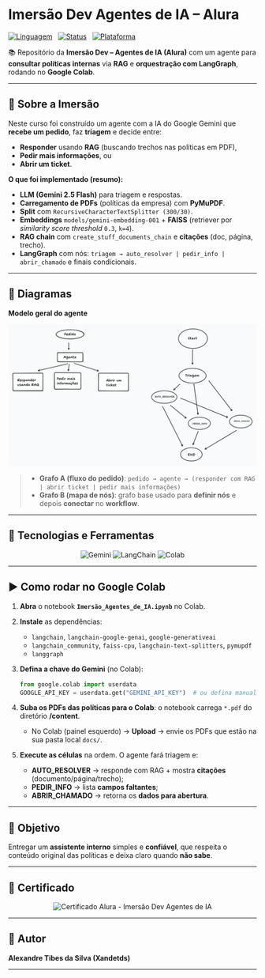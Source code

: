 # Imersão Dev **Agentes de IA** – Alura

[![Linguagem](https://img.shields.io/badge/Python-3776AB?style=for-the-badge\&logo=python\&logoColor=white)](https://www.python.org/)
 
[![Status](https://img.shields.io/badge/Status-Concluído-brightgreen?style=for-the-badge)]()
 
[![Plataforma](https://img.shields.io/badge/Alura-Imers%C3%A3o%20Dev%20Agentes%20de%20IA-purple?style=for-the-badge\&logo=Alura\&logoColor=white)](https://cursos.alura.com.br/)

📚 Repositório da **Imersão Dev – Agentes de IA (Alura)** com um agente para **consultar políticas internas** via **RAG** e **orquestração com LangGraph**, rodando no **Google Colab**.

---

## 📌 Sobre a Imersão

Neste curso foi construído um agente com a IA do Google Gemini que **recebe um pedido**, faz **triagem** e decide entre:

* **Responder** usando **RAG** (buscando trechos nas políticas em PDF),
* **Pedir mais informações**, ou
* **Abrir um ticket**.

**O que foi implementado (resumo):**

* **LLM (Gemini 2.5 Flash)** para triagem e respostas.
* **Carregamento de PDFs** (políticas da empresa) com **PyMuPDF**.
* **Split** com `RecursiveCharacterTextSplitter (300/30)`.
* **Embeddings** `models/gemini-embedding-001` + **FAISS** (retriever por *similarity score threshold* `0.3`, `k=4`).
* **RAG chain** com `create_stuff_documents_chain` e **citações** (doc, página, trecho).
* **LangGraph** com nós: `triagem → auto_resolver | pedir_info | abrir_chamado` e finais condicionais.

---

## 🧩 Diagramas

**Modelo geral do agente**

![Modelo do Agente](docs/Modelo%20do%20Agente.png)


> * **Grafo A (fluxo do pedido)**: `pedido → agente → (responder com RAG | abrir ticket | pedir mais informações)`
> * **Grafo B (mapa de nós)**: grafo base usado para **definir nós** e depois **conectar** no **workflow**.

---

## 🔧 Tecnologias e Ferramentas

<div align="center">
  <img src="https://img.shields.io/badge/Google%20Gemini-4285F4?style=for-the-badge&logo=google&logoColor=white" alt="Gemini">
  <img src="https://img.shields.io/badge/LangChain-000000?style=for-the-badge&logo=chainlink&logoColor=white" alt="LangChain">
  <img src="https://img.shields.io/badge/Google%20Colab-F9AB00?style=for-the-badge&logo=googlecolab&logoColor=white" alt="Colab">
</div>

---

## ▶️ Como rodar no **Google Colab**


1. **Abra** o notebook **`Imersão_Agentes_de_IA.ipynb`** no Colab.
2. **Instale** as dependências:

   * `langchain`, `langchain-google-genai`, `google-generativeai`
   * `langchain_community`, `faiss-cpu`, `langchain-text-splitters`, `pymupdf`
   * `langgraph`
3. **Defina a chave do Gemini** (no Colab):

   ```python
   from google.colab import userdata
   GOOGLE_API_KEY = userdata.get("GEMINI_API_KEY")  # ou defina manualmente via os.environ
   ```
4. **Suba os PDFs das políticas para o Colab**: o notebook carrega `*.pdf` do diretório **/content**.

   * No Colab (painel esquerdo) → **Upload** → envie os PDFs que estão na sua pasta local `docs/`.
5. **Execute as células** na ordem. O agente fará triagem e:

   * **AUTO\_RESOLVER** → responde com RAG + mostra **citações** (documento/página/trecho);
   * **PEDIR\_INFO** → lista **campos faltantes**;
   * **ABRIR\_CHAMADO** → retorna os **dados para abertura**.


---

## 🎯 Objetivo

Entregar um **assistente interno** simples e **confiável**, que respeita o conteúdo original das políticas e deixa claro quando **não sabe**.

---

## 📜 Certificado

<p align="center">
  <!-- Espaço reservado: inserir imagem -->
  <img src="docs/certificado_alura.png" alt="Certificado Alura - Imersão Dev Agentes de IA" width="600px">
</p>

---

## 👤 Autor

**Alexandre Tibes da Silva (Xandetds)**

---
